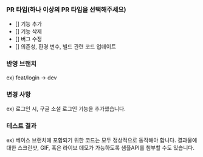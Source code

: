 ### PR 타입(하나 이상의 PR 타입을 선택해주세요)

- [] 기능 추가
- [] 기능 삭제
- [] 버그 수정
- [] 의존성, 환경 변수, 빌드 관련 코드 업데이트

### 반영 브랜치

ex) feat/login -> dev

### 변경 사항

ex) 로그인 시, 구글 소셜 로그인 기능을 추가했습니다.

### 테스트 결과

ex) 베이스 브랜치에 포함되기 위한 코드는 모두 정상적으로 동작해야 합니다. 결과물에 대한 스크린샷, GIF, 혹은 라이브 데모가 가능하도록 샘플API를 첨부할 수도 있습니다.
